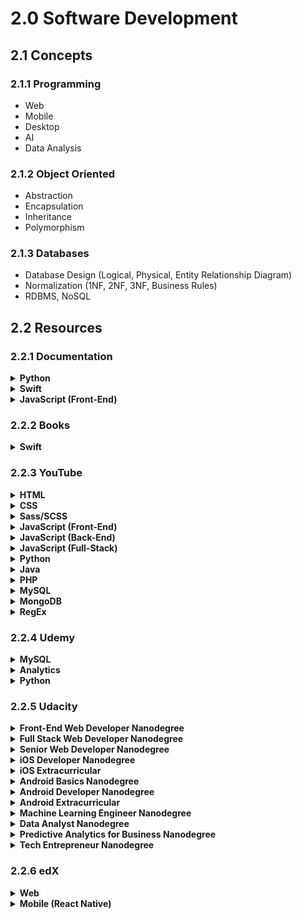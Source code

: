 # 2.0 Software Development

## 2.1 Concepts

### 2.1.1 Programming

- Web
- Mobile
- Desktop
- AI
- Data Analysis

### 2.1.2 Object Oriented

- Abstraction
- Encapsulation
- Inheritance
- Polymorphism

### 2.1.3 Databases

- Database Design (Logical, Physical, Entity Relationship Diagram)
- Normalization (1NF, 2NF, 3NF, Business Rules)
- RDBMS, NoSQL

## 2.2 Resources

### 2.2.1 Documentation

<details>
  <summary><strong>Python</strong></summary>

1. [x] [The Python Tutorial](https://docs.python.org/3/tutorial/) ★★★☆☆
1. [x] [Getting Started with Django](https://docs.djangoproject.com/en/2.2/intro/) ★★★☆☆

</details>

<details>
  <summary><strong>Swift</strong></summary>

1. [x] [The Swift Programming Language](https://docs.swift.org/swift-book/) ★★★★★
1. [ ] [Swift API Design Guidelines](https://swift.org/documentation/api-design-guidelines/) ☆☆☆☆☆

</details>

<details>
  <summary><strong>JavaScript (Front-End)</strong></summary>

1. [ ] [Getting Started with React](https://reactjs.org/docs/getting-started.html) ☆☆☆☆☆

</details>



### 2.2.2 Books

<details>
  <summary><strong>Swift</strong></summary>

1. [x] [The Swift Programming Language](https://www.goodreads.com/book/show/22394477-the-swift-programming-language) ★★★★★
1. [x] [Intro to App Development with Swift](https://www.goodreads.com/book/show/35398271-intro-to-app-development-with-swift) ★★★☆☆
1. [ ] [App Development with Swift](https://www.goodreads.com/book/show/35387405-app-development-with-swift) ☆☆☆☆☆

</details>

### 2.2.3 YouTube

<details>
  <summary><strong>HTML</strong></summary>

1. [x] [HTML Tutorials For Beginners - The Net Ninja](https://www.youtube.com/watch?v=Y1BlT4_c_SU&list=PL4cUxeGkcC9ibZ2TSBaGGNrgh4ZgYE6Cc) ★★★★☆
1. [x] [XHTML and CSS Tutorials Playlist - thenewboston](https://www.youtube.com/watch?v=cqszz_OfAFQ&list=PLC1322B5A0180C946) ★★☆☆☆
1. [x] [HTML5 Tutorials Playlist - thenewboston](https://www.youtube.com/watch?v=Y1BlT4_c_SU&list=PL4cUxeGkcC9ibZ2TSBaGGNrgh4ZgYE6Cc) ★★★☆☆

</details>

<details>
  <summary><strong>CSS</strong></summary>

1. [x] [CSS Tutorials For Beginners - The Net Ninja](https://www.youtube.com/watch?v=I9XRrlOOazo&list=PL4cUxeGkcC9gQeDH6xYhmO-db2mhoTSrT) ★★★★☆
1. [x] [CSS Positioning Tutorials - The Net Ninja](https://www.youtube.com/watch?v=7ZXsPj43heo&list=PL4cUxeGkcC9hudKGi5o5UiWuTAGbxiLTh) ★★★★★
1. [x] [CSS Animation Tutorial - The Net Ninja](https://www.youtube.com/watch?v=jgw82b5Y2MU&list=PL4cUxeGkcC9iGYgmEd2dm3zAKzyCGDtM5) ★★★★☆
1. [x] [CSS Flexbox Tutorial - The Net Ninja](https://www.youtube.com/watch?v=Y8zMYaD1bz0&list=PL4cUxeGkcC9i3FXJSUfmsNOx8E7u6UuhG) ★☆☆☆☆
1. [x] [CSS Grid Tutorial - The Net Ninja](https://www.youtube.com/watch?v=x7tLPhnA06w&list=PL4cUxeGkcC9itC4TxYMzFCfveyutyPOCY) ★☆☆☆☆
1. [ ] [CSS Tips & Tricks - The Net Ninja](https://www.youtube.com/watch?v=B9OZkATMbag&list=PL4cUxeGkcC9htzG9o-QzCTsGMbmfuF4kk) ☆☆☆☆☆
1. [ ] [CSS Variables Tutorial - The Net Ninja](https://www.youtube.com/watch?v=8Yum7EQgadM&list=PL4cUxeGkcC9ii5PB2UMyYH7QFZWfGnVgZ) ☆☆☆☆☆

</details>

<details>
  <summary><strong>Sass/SCSS</strong></summary>

1. [x] [SASS Tutorial - The Net Ninja](https://www.youtube.com/watch?v=St5B7hnMLjg&list=PL4cUxeGkcC9iEwigam3gTjU_7IA3W2WZA) ★★★★☆
</details>

<details>
  <summary><strong>JavaScript (Front-End)</strong></summary>

1. [x] [JavaScript Tutorials Playlist - thenewboston](https://www.youtube.com/watch?v=yQaAGmHNn9s&list=PL46F0A159EC02DF82) ★★★★★
1. [x] [AJAX Tutorials Playlist - thenewboston](https://www.youtube.com/watch?v=tp3Gw-oWs2k&list=PL6gx4Cwl9DGDiJSXfsJTASx9eMq_HlenQ) ★★☆☆☆
1. [ ] [JavaScript ES6 Tutorials - The Net Ninja](https://www.youtube.com/watch?v=0Mp2kwE8xY0&list=PL4cUxeGkcC9gKfw25slm4CUDUcM_sXdml) ☆☆☆☆☆
1. [ ] [jQuery Tutorials for Beginners - The Net Ninja](https://www.youtube.com/watch?v=jVe1GBCqFIE&list=PL4cUxeGkcC9hNUJ0j6ccnOAcJIPoTRpO4) ☆☆☆☆☆
1. [ ] [JavaScript Tips & Tricks - The Net Ninja](https://www.youtube.com/watch?v=ANDyf6VEYHE&list=PL4cUxeGkcC9gdqHxcUgGhl_cV6xET1_0N) ☆☆☆☆☆
1. [ ] [Asynchronous JavaScript Tutorial - The Net Ninja](https://www.youtube.com/watch?v=YxWMxJONp7E&list=PL4cUxeGkcC9jAhrjtZ9U93UMIhnCc44MH) ☆☆☆☆☆
1. [ ] [JavaScript DOM Tutorial - The Net Ninja](https://www.youtube.com/watch?v=FIORjGvT0kk&list=PL4cUxeGkcC9gfoKa5la9dsdCNpuey2s-V) ☆☆☆☆☆

</details>

<details>
  <summary><strong>JavaScript (Back-End)</strong></summary>

1. [x] [Node JS Tutorial for Beginners - The Net Ninja](https://www.youtube.com/watch?v=w-7RQ46RgxU&list=PL4cUxeGkcC9gcy9lrvMJ75z9maRw4byYp) ★★★★★
1. [x] [REST API Tutorials (Node, Express & Mongo) - The Net Ninja](https://www.youtube.com/watch?v=BRdcRFvuqsE&list=PL4cUxeGkcC9jBcybHMTIia56aV21o2cZ8) ★★★★★
1. [ ] [Node.js & Express From Scratch - Traversy Media](https://www.youtube.com/watch?v=k_0ZzvHbNBQ&list=PLillGF-RfqbYRpji8t4SxUkMxfowG4Kqp) ☆☆☆☆☆
1. [ ] [OAuth Login (Passport.js) Tutorial - The Net Ninja](https://www.youtube.com/watch?v=sakQbeRjgwg&list=PL4cUxeGkcC9jdm7QX143aMLAqyM-jTZ2x) ☆☆☆☆☆

</details>

<details>
  <summary><strong>JavaScript (Full-Stack)</strong></summary>

1. [x] [MEAN Stack Front To Back - Traversy Media](https://www.youtube.com/watch?v=uONz0lEWft0&list=PLillGF-RfqbZMNtaOXJQiDebNXjVapWPZ) ★★★★★
1. [ ] [Learn The MERN Stack - Traversy Media](https://www.youtube.com/watch?v=PBTYxXADG_k&list=PLillGF-RfqbbiTGgA77tGO426V3hRF9iE) ☆☆☆☆☆
1. [x] [WebSockets Tutorial (Node & Socket.io Chat App) - The Net Ninja](https://www.youtube.com/watch?v=vQjiN8Qgs3c&list=PL4cUxeGkcC9i4V-_ZVwLmOusj8YAUhj_9) ★★★★☆

</details>

<details>
  <summary><strong>Python</strong></summary>

1. [x] [Python 3 Tutorial for Beginners - The Net Ninja](https://www.youtube.com/watch?v=Ozrduu2W9B8&list=PL4cUxeGkcC9idu6GZ8EU_5B6WpKTdYZbK) ★★★★★
1. [x] [Django Tutorial (Create a Blog) - The Net Ninja](https://www.youtube.com/watch?v=n-FTlQ7Djqc&list=PL4cUxeGkcC9ib4HsrXEYpQnTOTZE1x0uc) ★★★★★
1. [x] [Python Django Crash Course - Traversy Media](https://www.youtube.com/watch?v=D6esTdOLXh4) ★★★★☆
1. [x] [Django Tutorials for Beginners - thenewboston](https://www.youtube.com/watch?v=qgGIqRFvFFk&list=PL6gx4Cwl9DGBlmzzFcLgDhKTTfNLfX1IK) ★★★☆☆
1. [ ] [Full Stack React & Django - Traversy Media](https://www.youtube.com/watch?v=Uyei2iDA4Hs&list=PLillGF-RfqbbRA-CIUxlxkUpbq0IFkX60) ☆☆☆☆☆
1. [ ] [Python 3.4 Programming Tutorials - thenewboston](https://www.youtube.com/watch?v=HBxCHonP6Ro&list=PL6gx4Cwl9DGAcbMi1sH6oAMk4JHw91mC_) ☆☆☆☆☆

</details>

<details>
  <summary><strong>Java</strong></summary>

1. [x] [Java (Beginner) Programming Tutorials - thenewboston](https://www.youtube.com/watch?v=Hl-zzrqQoSE&list=PLFE2CE09D83EE3E28) ★★★★★
1. [x] [Java (Intermediate) Tutorials - thenewboston](https://www.youtube.com/watch?v=vW53w7me4AE&list=PL27BCE863B6A864E3) ★★☆☆☆
1. [ ] [JavaFX Java GUI Design Tutorials - thenewboston](https://www.youtube.com/watch?v=FLkOX4Eez6o&list=PL6gx4Cwl9DGBzfXLWLSYVy8EbTdpGbUIG) ☆☆☆☆☆


</details>

<details>
  <summary><strong>PHP</strong></summary>

1. [ ] [Wordpress Theme Development - Traversy Media](https://www.youtube.com/watch?v=2Zt8va_6HRk&list=PLillGF-RfqbaKe3TWtwDW8vYV2MHIFPEi) ☆☆☆☆☆

</details>

<details>
  <summary><strong>MySQL</strong></summary>

1. [x] [MySQL Database Tutorial - thenewboston](https://www.youtube.com/watch?v=KgiCxe-ZW8o&list=PL32BC9C878BA72085) ★★★★☆
1. [x] [MySQL - Caleb Curry](https://www.youtube.com/watch?v=UGu9unCW4PA&list=PL_c9BZzLwBRKn20DFbNeLAAbw4ZMTlZPH&index=1) ★☆☆☆☆

</details>

<details>
  <summary><strong>MongoDB</strong></summary>

1. [x] [MongoDB Tutorial For Begineers - The Net Ninja](https://www.youtube.com/watch?v=9OPP_1eAENg&list=PL4cUxeGkcC9jpvoYriLI0bY8DOgWZfi6u) ★★★★☆

</details>

<details>
  <summary><strong>RegEx</strong></summary>

1. [ ] [Regular Expressions (RegEx) Tutorial - The Net Ninja](https://www.youtube.com/watch?v=r6I-Ahc0HB4&list=PL4cUxeGkcC9g6m_6Sld9Q4jzqdqHd2HiD) ☆☆☆☆☆

</details>

### 2.2.4 Udemy

<details>
  <summary><strong>MySQL</strong></summary>

1. [x] [Database Design - Caleb Curry](https://www.udemy.com/database-design/) ★★★★☆
1. [x] [Database Design and MySQL - Caleb Curry](https://www.udemy.com/calebthevideomaker2-database-and-mysql-classes) ★☆☆☆☆

</details>

<details>
  <summary><strong>Analytics</strong></summary>

1. [x] [Google Analytics Course Zero To Hero - Pouya Eti](https://www.udemy.com/database-design/) ★★★☆☆
1. [x] [Correct Google Analytics Setup - Start trusting your data - Julian Juenemann](https://www.udemy.com/database-design/) ★★★☆☆

</details>

<details>
  <summary><strong>Python</strong></summary>

1. [ ] [Python Django Dev To Deployment - Traversy Media](https://www.udemy.com/python-django-dev-to-deployment) ☆☆☆☆☆

</details>

### 2.2.5 Udacity

<details>
  <summary><strong>Front-End Web Developer Nanodegree</strong></summary>

1. [ ] [Intro to HTML and CSS](https://www.udacity.com/course/intro-to-html-and-css--ud304) ☆☆☆☆☆
1. [ ] [Responsive Web Design Fundamentals](https://www.udacity.com/course/responsive-web-design-fundamentals--ud893) ☆☆☆☆☆
1. [ ] [Responsive Images](https://www.udacity.com/course/responsive-images--ud882) ☆☆☆☆☆
1. [ ] [JavaScript Basics](https://www.udacity.com/course/javascript-basics--ud804) ☆☆☆☆☆
1. [ ] [Intro to jQuery](https://www.udacity.com/course/intro-to-jquery--ud245) ☆☆☆☆☆
1. [ ] [Object-Oriented JavaScript](https://www.udacity.com/course/object-oriented-javascript--ud015) ☆☆☆☆☆
1. [ ] [HTML5 Canvas](https://www.udacity.com/course/html5-canvas--ud292) ☆☆☆☆☆
1. [ ] [Website Performance Optimization](https://www.udacity.com/course/website-performance-optimization--ud884) ☆☆☆☆☆
1. [ ] [Browser Rendering Optimization](https://www.udacity.com/course/browser-rendering-optimization--ud860) ☆☆☆☆☆
1. [ ] [Intro to AJAX](https://www.udacity.com/course/intro-to-ajax--ud110) ☆☆☆☆☆
1. [ ] [JavaScript Design Patterns](https://www.udacity.com/course/javascript-design-patterns--ud989) ☆☆☆☆☆
1. [ ] [JavaScript Testing](https://www.udacity.com/course/javascript-testing--ud549) ☆☆☆☆☆

</details>

<details>
  <summary><strong>Full Stack Web Developer Nanodegree</strong></summary>

#### Part 1: Developer Tools

1. [ ] [Shell Workshop](https://www.udacity.com/course/shell-workshop--ud206) ☆☆☆☆☆
1. [ ] [Version Control with Git](https://www.udacity.com/course/version-control-with-git--ud123) ☆☆☆☆☆
1. [ ] [How to Use Git and GitHub](https://www.udacity.com/course/how-to-use-git-and-github--ud775) ☆☆☆☆☆
1. [ ] [GitHub and Collaboration](https://www.udacity.com/course/github-collaboration--ud456) ☆☆☆☆☆
1. [ ] [HTTP & Web Servers](https://www.udacity.com/course/http-web-servers--ud303) ☆☆☆☆☆
1. [ ] [Networking For Developers](https://www.udacity.com/course/networking-for-web-developers--ud256) ☆☆☆☆☆

#### Part 2: Databases with SQL & Python

1. [ ] [Intro to Relational Databases](https://www.udacity.com/course/intro-to-relational-databases--ud197) ☆☆☆☆☆

#### Part 3: Servers, Authorization, and CRUD

1. [ ] [Full Stack Foundations](https://www.udacity.com/course/full-stack-foundations--ud088) ☆☆☆☆☆
1. [ ] [Authentication & Authorization: OAuth](https://www.udacity.com/course/authentication-authorization-oauth--ud330) ☆☆☆☆☆
1. [ ] [Designing RESTful APIs](https://www.udacity.com/course/designing-restful-apis--ud388) ☆☆☆☆☆

#### Part 4: Deploying to Linux Servers

1. [ ] [Configuring Linux Web Servers](https://www.udacity.com/course/configuring-linux-web-servers--ud299) ☆☆☆☆☆

#### Part 5: Extra

1. [ ] [Web Accessibility](https://www.udacity.com/course/web-accessibility--ud891) ☆☆☆☆☆
1. [ ] [JavaScript Design Patterns](https://www.udacity.com/course/javascript-design-patterns--ud989) ☆☆☆☆☆
1. [ ] [Programming Foundations with Python](https://www.udacity.com/course/programming-foundations-with-python--ud036) ☆☆☆☆☆
1. [ ] [Intro to HTML and CSS](https://www.udacity.com/course/intro-to-html-and-css--ud304) ☆☆☆☆☆
1. [ ] [Responsive Web Design Fundamentals](https://www.udacity.com/course/responsive-web-design-fundamentals--ud893) ☆☆☆☆☆
1. [ ] [Responsive Images](https://www.udacity.com/course/responsive-images--ud882) ☆☆☆☆☆
1. [ ] [Intro to Backend](https://www.udacity.com/course/intro-to-backend--ud171) ☆☆☆☆☆
1. [ ] [Developing Scalable Apps in Python](https://www.udacity.com/course/developing-scalable-apps-in-python--ud858) ☆☆☆☆☆
1. [ ] [Linux Command Line Basics](https://www.udacity.com/course/linux-command-line-basics--ud595) ☆☆☆☆☆

</details>

<details>
  <summary><strong>Senior Web Developer Nanodegree</strong></summary>

1. [ ] [Building High Conversion Web Forms](https://www.udacity.com/course/building-high-conversion-web-forms--ud890) ☆☆☆☆☆
1. [ ] [Web Tooling & Automation](https://www.udacity.com/course/web-tooling-automation--ud892) ☆☆☆☆☆
1. [ ] [JavaScript Promises](https://www.udacity.com/course/javascript-promises--ud898) ☆☆☆☆☆
1. [ ] [Offline Web Applications](https://www.udacity.com/course/offline-web-applications--ud899) ☆☆☆☆☆
1. [ ] [Web Accessibility](https://www.udacity.com/course/web-accessibility--ud891) ☆☆☆☆☆
1. [ ] [Front-End Frameworks](https://www.udacity.com/course/front-end-frameworks--ud894) ☆☆☆☆☆
1. [ ] [Client-Server Communications](https://www.udacity.com/course/client-server-communication--ud897) ☆☆☆☆☆

</details>

<details>
  <summary><strong>iOS Developer Nanodegree</strong></summary>

1. [x] [Learn Swift Programming Syntax](https://www.udacity.com/course/learn-swift-programming-syntax--ud902) ★★★★☆
1. [x] [Intro to iOS App Development with Swift](https://www.udacity.com/course/intro-to-ios-app-development-with-swift--ud585) ★★★★★
1. [x] [UIKit Fundamentals](https://www.udacity.com/course/uikit-fundamentals--ud788) ★★★★★
1. [x] [iOS Networking with Swift](https://www.udacity.com/course/ios-networking-with-swift--ud421) ★★★☆☆
1. [x] [Grand Central Dispatch (GCD)](https://www.udacity.com/course/grand-central-dispatch-gcd--ud576) ★★★☆☆
1. [x] [iOS Persistence and Core Data](https://www.udacity.com/course/ios-persistence-and-core-data--ud325) ★★★☆☆

</details>

<details>
  <summary><strong>iOS Extracurricular</strong></summary>

1. [x] [How to Make an iOS App](https://www.udacity.com/course/how-to-make-an-ios-app--ud607) ★★★☆☆
1. [x] [Objective-C for Swift Developers](https://www.udacity.com/course/objective-c-for-swift-developers--ud1009) ★★★★★
1. [x] [Swift for Beginners](https://www.udacity.com/course/swift-for-beginners--ud1022) ★★★☆☆
1. [x] [Swift for Developers](https://www.udacity.com/course/swift-for-developers--ud1025) ★★★★☆
1. [x] [AutoLayout](https://www.udacity.com/course/auto-layout--ud1026) ★★★★☆
1. [x] [Firebase in a Weekend: iOS](https://www.udacity.com/course/firebase-in-a-weekend-by-google-ios--ud0351) ★★★★☆
1. [x] [Firebase Analytics: iOS](https://www.udacity.com/course/firebase-analytics-ios--ud353) ★★★★☆
1. [ ] [Mobile Design Patterns for iOS](https://www.udacity.com/course/ios-design-patterns--ud1029) ☆☆☆☆☆
1. [ ] [Building iOS Interfaces](https://www.udacity.com/course/building-ios-interfaces--ud1027) ☆☆☆☆☆
1. [ ] [Data Structures & Algorithms in Swift](https://www.udacity.com/course/data-structures-and-algorithms-in-swift--ud1011) ☆☆☆☆☆
1. [ ] [Xcode Debugging](https://www.udacity.com/course/xcode-debugging--ud774) ☆☆☆☆☆
1. [ ] [Server-Side Swift](https://www.udacity.com/course/server-side-swift--ud1031) ☆☆☆☆☆

</details>

<details>
  <summary><strong>Android Basics Nanodegree</strong></summary>

1. [x] [Android Basics: User Interface](https://www.udacity.com/course/android-basics-user-interface--ud834) ★★★☆☆
1. [x] [Android Basics: User Input](https://www.udacity.com/course/android-basics-user-input--ud836) ★★★☆☆
1. [ ] [Android Basics: Multi-Screen Apps](https://www.udacity.com/course/android-basics-multiscreen-apps--ud839) ☆☆☆☆☆
1. [ ] [Android Basics: Networking](https://www.udacity.com/course/android-basics-networking--ud843) ☆☆☆☆☆
1. [ ] [Android Basics: Data Storage](https://www.udacity.com/course/android-basics-data-storage--ud845) ☆☆☆☆☆

</details>

<details>
  <summary><strong>Android Developer Nanodegree</strong></summary>

1. [ ] [Developing Android Apps](https://www.udacity.com/course/developing-android-apps--ud853ar) ☆☆☆☆☆
1. [ ] [Advanced Android App Development](https://www.udacity.com/course/advanced-android-app-development--ud855) ☆☆☆☆☆
1. [ ] [Gradle for Android and Java](https://www.udacity.com/course/gradle-for-android-and-java--ud867) ☆☆☆☆☆
1. [ ] [Material Design for Android Developers](https://www.udacity.com/course/material-design-for-android-developers--ud862) ☆☆☆☆☆
1. [ ] [Android Wear Development](https://www.udacity.com/course/android-wear-development--ud875A) ☆☆☆☆☆

</details>

<details>
  <summary><strong>Android Extracurricular</strong></summary>

1. [ ] [Android TV and Google Cast Development](https://www.udacity.com/course/android-tv-and-google-cast-development--ud875B) ☆☆☆☆☆
1. [ ] [Firebase in a Weekend: Android](https://www.udacity.com/course/firebase-in-a-weekend-by-google-android--ud0352) ☆☆☆☆☆
1. [ ] [Firebase Analytics: Android](https://www.udacity.com/course/firebase-analytics-android--ud354) ☆☆☆☆☆

</details>

<details>
  <summary><strong>Machine Learning Engineer Nanodegree</strong></summary>

1. [ ] [Intro to Descriptive Statistics](https://www.udacity.com/course/intro-to-descriptive-statistics--ud827) ☆☆☆☆☆
1. [ ] [Intro to Data Science](https://www.udacity.com/course/intro-to-data-science--ud359) ☆☆☆☆☆
1. [ ] [Intro to Artificial Intelligence](https://www.udacity.com/course/intro-to-artificial-intelligence--cs271) ☆☆☆☆☆
1. [ ] [Reinforcement Learning](https://www.udacity.com/course/reinforcement-learning--ud600) ☆☆☆☆☆
1. [ ] [Deep Learning](https://www.udacity.com/course/deep-learning--ud730)
1. [ ] [Artificial Intelligence for Robotics](https://www.udacity.com/course/artificial-intelligence-for-robotics--cs373) ☆☆☆☆☆
1. [ ] [Machine Learning for Trading](https://www.udacity.com/course/machine-learning-for-trading--ud501) ☆☆☆☆☆

</details>

<details>
  <summary><strong>Data Analyst Nanodegree</strong></summary>

1. [ ] [Introduction to Python Programming](https://www.udacity.com/course/introduction-to-python--ud1110) ☆☆☆☆☆
1. [ ] [Intro to Descriptive Statistics](https://www.udacity.com/course/intro-to-descriptive-statistics--ud827) ☆☆☆☆☆
1. [ ] [Intro to Inferential Statistics](https://www.udacity.com/course/intro-to-inferential-statistics--ud201) ☆☆☆☆☆
1. [ ] [Intro to Data Analysis](https://www.udacity.com/course/intro-to-data-analysis--ud170) ☆☆☆☆☆
1. [ ] [Data Wrangling with MongoDB](https://www.udacity.com/course/data-wrangling-with-mongodb--ud032) ☆☆☆☆☆
1. [ ] [Data Analysis with R](https://www.udacity.com/course/data-analysis-with-r--ud651) ☆☆☆☆☆
1. [ ] [Intro to Machine Learning](https://www.udacity.com/course/intro-to-machine-learning--ud120) ☆☆☆☆☆
1. [ ] [Data Visualization and D3.js](https://www.udacity.com/course/data-visualization-and-d3js--ud507) ☆☆☆☆☆
1. [ ] [A/B Testing](https://www.udacity.com/course/ab-testing--ud257) ☆☆☆☆☆

</details>

<details>
  <summary><strong>Predictive Analytics for Business Nanodegree</strong></summary>

1. [ ] [Problem Solving with Advanced Analytics](https://www.udacity.com/course/problem-solving-with-advanced-analytics--ud976) ☆☆☆☆☆
1. [ ] [Creating an Analytical Dataset](https://www.udacity.com/course/creating-an-analytical-dataset--ud977) ☆☆☆☆☆
1. [ ] [Classification Models](https://www.udacity.com/course/classification-models--ud978) ☆☆☆☆☆
1. [ ] [Data Visualization in Tableau](https://www.udacity.com/course/data-visualization-in-tableau--ud1006) ☆☆☆☆☆
1. [ ] [A/B Testing for Business Analysts](https://www.udacity.com/course/ab-testing--ud979) ☆☆☆☆☆
1. [ ] [Time Series Forecasting](https://www.udacity.com/course/time-series-forecasting--ud980) ☆☆☆☆☆
1. [ ] [Segmentation and Clustering](https://www.udacity.com/course/segmentation-and-clustering--ud981) ☆☆☆☆☆

</details>

<details>
  <summary><strong>Tech Entrepreneur Nanodegree</strong></summary>

1. [ ] [Product Design](https://www.udacity.com/course/product-design--ud509) ☆☆☆☆☆
1. [ ] [App Monetization](https://www.udacity.com/course/app-monetization--ud518) ☆☆☆☆☆
1. [ ] [Rapid Prototyping](https://www.udacity.com/course/rapid-prototyping--ud723) ☆☆☆☆☆
1. [ ] [App Marketing](https://www.udacity.com/course/app-marketing--ud719) ☆☆☆☆☆
1. [ ] [Get Your Startup Started](https://www.udacity.com/course/get-your-startup-started--ud806) ☆☆☆☆☆

</details>

### 2.2.6 edX

<details>
  <summary><strong>Web</strong></summary>

1. [ ] [CS50's Web Programming with Python and JavaScript](https://www.edx.org/course/cs50s-web-programming-with-python-and-javascript) ☆☆☆☆☆

</details>

<details>
  <summary><strong>Mobile (React Native)</strong></summary>

1. [ ] [CS50's Mobile App Development with React Native](https://www.edx.org/course/cs50s-mobile-app-development-with-react-native) ☆☆☆☆☆

</details>
